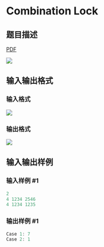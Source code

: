 # Combination Lock

## 题目描述

[problemUrl]: https://uva.onlinejudge.org/index.php?option=com_onlinejudge&Itemid=8&category=866&page=show_problem&problem=4947

[PDF](https://uva.onlinejudge.org/external/130/p13049.pdf)

![](https://cdn.luogu.com.cn/upload/vjudge_pic/UVA13049/d9e46c8885b945b356193cc1871d2a785a50ab9a.png)

## 输入输出格式

### 输入格式

![](https://cdn.luogu.com.cn/upload/vjudge_pic/UVA13049/3b6fd00a0843fd5bf4ea7f01298c3773e5051c62.png)

### 输出格式

![](https://cdn.luogu.com.cn/upload/vjudge_pic/UVA13049/b2e0c253894dc031ef562dce20fbbb421b994a78.png)

## 输入输出样例

### 输入样例 #1

```cpp
2
4 1234 2546
4 1234 1235
```


### 输出样例 #1

```cpp
Case 1: 7
Case 2: 1
```


